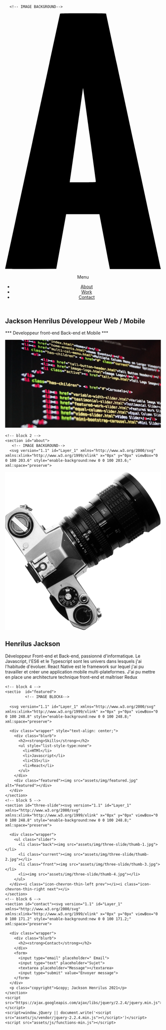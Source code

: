 



<html lang="en">
  <head>
    <title>cv</title>
    <meta charset="utf-8">
    <meta name="viewport" content="width=device-width, initial-scale=1">
    <meta http-equiv="X-UA-Compatible" content="IE=edge">
    <meta name="author" content="buckymaler.com">
    <link rel="stylesheet" href="assets/css/main.css">
  <!--balise script relie fichie js a html-->
    <script src="objet2.js"></script>
    <script src="tableau.js"></script> 


  </head>
  <body>
  <!-- block 1 -->
    <section id="hero">
      
      <!-- IMAGE BACKGROUND-->
   
<svg version="1.1" id="Layer_1" xmlns="http://www.w3.org/2000/svg" xmlns:xlink="http://www.w3.org/1999/xlink" x="0px" y="0px" viewBox="0 0 100 163.5" style="enable-background:new 0 0 100 163.5;" xml:space="preserve">
<g transform="translate(0.000000,749.000000) scale(0.100000,-0.100000)">
	<path d="M352.5,7487.4C351.4,7484.3,0,5858.4,0,5856.4c0-0.7,74-0.9,164.1-0.7l164.3,0.7l31.6,174.6l31.6,174.6h106.9h106.9l24.4-127.7c13.5-70.3,28.6-149.1,33.6-175l9.2-47.6h163.5H1000l-1.1,4.8c-2.8,11.1-350.7,1626.1-350.7,1627.9c0,1.1-61.1,2-147.3,2C384.8,7490,353.1,7489.3,352.5,7487.4z M542.3,6713.5c22.3-163.5,40.4-298.8,40.4-300.5c0-2.8-10.7-3.3-84-3.3h-84.2l1.3,7.2c2.2,12.7,84,590.8,84,593.4C499.8,7022.7,507,6971.7,542.3,6713.5z"/>
</g>
</svg>
<!-- MENU -->
      <header>
        <div class="nav-toggle">
          <p>Menu</p><span></span>
        </div>
        <ul class="nav">
          <li><a href="#about">About</a></li>
          <li><a href="#full-slide">Work</a></li>
          <li><a href="#contact">Contact</a></li>
        </ul>
      </header>
      <!-- TEXTE BLOCK1 -->
      <div class="wrapper">
        <div class="welcome">
          <h1><strong>Jackson Henrilus </strong>Développeur Web / Mobile </h1>
          <p>*** Developpeur front-end Back-end et Mobile ***</p>
        </div>
        <div class="photographer"><img src="assets/img/image-developeur.webp" alt="Photographer"></div>
      </div>
    </section>

    <!-- block 2 -->
    <section id="about">
       <!-- IMAGE BACKGROUND-->
      <svg version="1.1" id="Layer_1" xmlns="http://www.w3.org/2000/svg" xmlns:xlink="http://www.w3.org/1999/xlink" x="0px" y="0px" viewBox="0 0 100 203.6" style="enable-background:new 0 0 100 203.6;" xml:space="preserve">
<g transform="translate(0.000000,749.000000) scale(0.100000,-0.100000)">
	<path d="M0,6471.9V5454.2h206.5h206.5v436.2v436.2h7.6c19.8,0.3,107.9,5.7,128.3,8.2c90.2,10.9,154.9,29.4,220.4,62.8c141.1,72.6,213.3,213.3,228.3,444.1c8.7,135.3-7.3,272.3-42.9,368.3c-48.6,130.5-131,212.8-253.8,253.8c-15.5,5.2-43.5,12.8-62.2,17.1l-34,7.3l-302.2,0.8L0,7490V6471.9z M490.5,7190.8c51.1-13.6,71.2-28.8,92.9-69.8c22.3-41.9,26.4-81.5,24.7-243.2l-1.4-115l-8.4-32.1c-10.9-40.5-13.6-45.4-35.6-67.9c-21.2-22-30.7-27.4-60.6-34.5c-18.8-4.3-68.2-10.9-82.6-10.9c-3.3,0-3.8,44-3.8,291.1v291.3l26.6-1.6C456.8,7197.3,478.6,7194,490.5,7190.8z"/>
</g>
</svg>
 <!-- TEXTE BLOCK2 -->
      <div class="wrapper">
        <div class="camera"><img src="assets/img/camera.png" alt="Camera"></div>
        <div class="blurb">
          <h2> <strong>Henrilus Jackson</strong></h2>
<p>Développeur Front-end et Back-end, passionné d'informatique. Le Javascript, l'ES6 et le Typescript
  sont les univers dans lesquels j'ai l'habitude d'évoluer. React Native est le framework sur lequel j'ai pu
  travailler et créer une application mobile multi-plateformes. J'ai pu mettre en place une architecture technique front-end et maîtriser Redux
 </p>
          <div class="social"><a href="#"><i class="icon-facebook"></i></a><a href="#"><i class="icon-instagram"></i></a><a href="#"><i class="icon-twitter"></i></a><a href="#"><i class="icon-pinterest-p"></i></a></div>
        </div>
      </div>
    </section>


   
    <!-- block 4 -->
    <sectio  id="featured">
             <!-- IMAGE BLOCK4-->

      <svg version="1.1" id="Layer_1" xmlns="http://www.w3.org/2000/svg" xmlns:xlink="http://www.w3.org/1999/xlink" x="0px" y="0px" viewBox="0 0 100 248.8" style="enable-background:new 0 0 100 248.8;" xml:space="preserve">
<g transform="translate(0.000000,749.000000) scale(0.100000,-0.100000)">
	<path d="M0,6245.8V5001.6h500h500V5176v174.4H752.5H505v1069.8V7490H252.5H0V6245.8z"/>
</g>
</svg>

 <!-- TEXTE BLOCK4 -->

      <div class="wrapper" style="text-align: center;">
        <div class="blurb">
          <h2><strong>Skills</strong></h2>
          <ul style="list-style-type:none">
            <li>HTMl</li>
            <li>Javascript</li>
            <li>CSS</li>
            <li>React</li>
          </ul>
        </div>
        <div class="featured"><img src="assets/img/featured.jpg" alt="Featured"></div>
      </div>
    </section>
    <!-- block 5 -->
    <section id="three-slide"><svg version="1.1" id="Layer_1" xmlns="http://www.w3.org/2000/svg" xmlns:xlink="http://www.w3.org/1999/xlink" x="0px" y="0px" viewBox="0 0 100 248.8" style="enable-background:new 0 0 100 248.8;" xml:space="preserve">
<g transform="translate(0.000000,749.000000) scale(0.100000,-0.100000)">
	<path d="M0,6245.8V5001.6h500h500V5176v174.4H752.5H505v1069.8V7490H252.5H0V6245.8z"/>
</g>
</svg>
 <!-- SLIDE/PHOTO -->

      <div class="wrapper">
        <ul class="slider">
          <li class="back"><img src="assets/img/three-slide/thumb-1.jpg"></li>
          <li class="current"><img src="assets/img/three-slide/thumb-2.jpg"></li>
          <li class="front"><img src="assets/img/three-slide/thumb-3.jpg"></li>
          <li><img src="assets/img/three-slide/thumb-4.jpg"></li>
        </ul>
      </div><i class="icon-chevron-thin-left prev"></i><i class="icon-chevron-thin-right next"></i>
    </section>
    <!-- block 6 -->
    <section id="contact"><svg version="1.1" id="Layer_1" xmlns="http://www.w3.org/2000/svg" xmlns:xlink="http://www.w3.org/1999/xlink" x="0px" y="0px" viewBox="0 0 100 171.2" style="enable-background:new 0 0 100 171.2;" xml:space="preserve">
<g transform="translate(0.000000,750.000000) scale(0.100000,-0.100000)">
	<path d="M253.7,7486.3c-151.6-74.7-233.3-224.4-251.4-460.9c-3.2-41.5-3-726.7,0-763.9c7.5-86.3,21.9-155.7,44.5-213.7c51.4-130.6,124.4-207.8,239.3-253.2l17.8-6.8l197.9,0.5l197.9,0.7l22.8,10c98.4,42.7,167.6,112.8,214.8,217.1c34.2,75.6,52.5,154.8,60.3,260.3c3.2,42,3,700.9,0,743.1c-8.2,113.2-29.2,200.4-66,276.2c-44.1,90.4-104.6,151.6-190.9,193.4l-22.8,11H499.8H281.5L253.7,7486.3zM541.1,7263.7c52.3-15.8,85.6-58.7,101.8-131.3c11.4-51.6,11.2-43.8,11.2-488.6c0-384-0.2-418.7-3.9-444.3c-9.8-68.3-28.5-112.8-59.4-141.8c-24-22.4-52.5-32.6-92-32.6c-35.2,0-57.5,6.8-82.2,25.8c-40.9,30.8-63.2,89-69.9,182c-1.6,21.7-2.1,171.2-1.6,434.9c0.9,362.1,1.4,404.1,4.8,425.1c7.1,43.4,21,89,34.2,112.6c16.4,28.8,49.5,52.7,83.8,60.5C486.3,7270.1,523.3,7269,541.1,7263.7z"/>
</g>
</svg>
 <!-- FORMULAIRE -->

      <div class="wrapper">
        <div class="blurb">
          <h2><strong>Contact</strong></h2>
        </div>
        <form>
          <input type="email" placeholder=" Email">
          <input type="text" placeholder="Sujet">
          <textarea placeholder="Message"></textarea>
          <input type="submit" value="Envoyer message">
        </form>
      </div>
      <p class="copyright">&copy; Jackson Henrilus 2021</p>
    </section>
    <script src="https://ajax.googleapis.com/ajax/libs/jquery/2.2.4/jquery.min.js"></script>
    <script>window.jQuery || document.write('<script src="assets/js/vendor/jquery-2.2.4.min.js"><\/script>')</script>
    <script src="assets/js/functions-min.js"></script>
  </body>
</html>